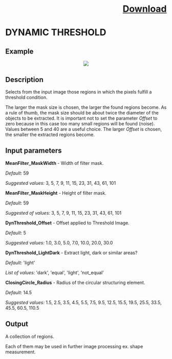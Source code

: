 # <p align="right"><a class="github-button" aria-label="Download ntkme/github-buttons on GitHub" href="https://github.com/Balluff-BVS/halconscripts/raw/master/Blob/DynamicThreshold/dynamic_threshold.zip" data-icon="octicon-cloud-download">Download</a></p>

DYNAMIC THRESHOLD
===========
Example
---------
<p align="center">
  <img src="https://github.com/Balluff-BVS/halconscripts/blob/master/Blob/DynamicThreshold/dynamic_threshold.png?raw=true">
</p>

Description
----------

Selects from the input image those regions in which the pixels fulfill a threshold condition.

The larger the mask size is chosen, the larger the found regions become. As a rule of thumb, the mask size should be about twice the diameter of the objects to be extracted. It is important not to set the parameter *Offset* to zero because in this case too many small regions will be found (noise). Values between 5 and 40 are a useful choice. The larger *Offset* is chosen, the smaller the extracted regions become.

Input parameters
----------

**MeanFilter_MaskWidth** - Width of filter mask.

*Default:* 59

*Suggested values:* 3, 5, 7, 9, 11, 15, 23, 31, 43, 61, 101

**MeanFilter_MaskHeight** - Height of filter mask.

*Default:* 59

*Suggested of values:* 3, 5, 7, 9, 11, 15, 23, 31, 43, 61, 101

**DynThreshold_Offset** - Offset applied to Threshold Image.

*Default:* 5

*Suggested values:* 1.0, 3.0, 5.0, 7.0, 10.0, 20.0, 30.0

**DynThreshold_LightDark** - Extract light, dark or similar areas?

*Default:* 'light'

*List of values:* 'dark', 'equal', 'light', 'not_equal'

**ClosingCircle_Radius** - Radius of the circular structuring element.

*Default:* 14.5

*Suggested values:* 1.5, 2.5, 3.5, 4.5, 5.5, 7.5, 9.5, 12.5, 15.5, 19.5, 25.5, 33.5, 45.5, 60.5, 110.5

Output
--------

A collection of regions.

Each of them may be used in further image processing ex. shape measurement.
